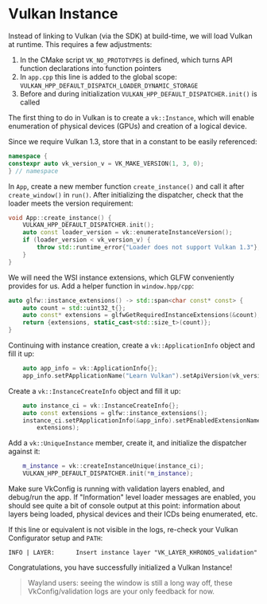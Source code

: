 # Vulkan Instance

Instead of linking to Vulkan (via the SDK) at build-time, we will load Vulkan at runtime. This requires a few adjustments:

1. In the CMake script `VK_NO_PROTOTYPES` is defined, which turns API function declarations into function pointers
1. In `app.cpp` this line is added to the global scope: `VULKAN_HPP_DEFAULT_DISPATCH_LOADER_DYNAMIC_STORAGE`
1. Before and during initialization `VULKAN_HPP_DEFAULT_DISPATCHER.init()` is called

The first thing to do in Vulkan is to create a `vk::Instance`, which will enable enumeration of physical devices (GPUs) and creation of a logical device.

Since we require Vulkan 1.3, store that in a constant to be easily referenced:

```cpp
namespace {
constexpr auto vk_version_v = VK_MAKE_VERSION(1, 3, 0);
} // namespace
```

In `App`, create  a new member function `create_instance()` and call it after `create_window()` in `run()`. After initializing the dispatcher, check that the loader meets the version requirement:

```cpp
void App::create_instance() {
	VULKAN_HPP_DEFAULT_DISPATCHER.init();
	auto const loader_version = vk::enumerateInstanceVersion();
	if (loader_version < vk_version_v) {
		throw std::runtime_error{"Loader does not support Vulkan 1.3"};
	}
}
```

We will need the WSI instance extensions, which GLFW conveniently provides for us. Add a helper function in `window.hpp/cpp`:

```cpp
auto glfw::instance_extensions() -> std::span<char const* const> {
	auto count = std::uint32_t{};
	auto const* extensions = glfwGetRequiredInstanceExtensions(&count);
	return {extensions, static_cast<std::size_t>(count)};
}
```

Continuing with instance creation, create a `vk::ApplicationInfo` object and fill it up:

```cpp
	auto app_info = vk::ApplicationInfo{};
	app_info.setPApplicationName("Learn Vulkan").setApiVersion(vk_version_v);
```

Create a `vk::InstanceCreateInfo` object and fill it up:

```cpp
	auto instance_ci = vk::InstanceCreateInfo{};
	auto const extensions = glfw::instance_extensions();
	instance_ci.setPApplicationInfo(&app_info).setPEnabledExtensionNames(
		extensions);
```

Add a `vk::UniqueInstance` member, create it, and initialize the dispatcher against it:

```cpp
	m_instance = vk::createInstanceUnique(instance_ci);
	VULKAN_HPP_DEFAULT_DISPATCHER.init(*m_instance);
```

Make sure VkConfig is running with validation layers enabled, and debug/run the app. If "Information" level loader messages are enabled, you should see quite a bit of console output at this point: information about layers being loaded, physical devices and their ICDs being enumerated, etc.

If this line or equivalent is not visible in the logs, re-check your Vulkan Configurator setup and `PATH`:

```
INFO | LAYER:      Insert instance layer "VK_LAYER_KHRONOS_validation"
```

Congratulations, you have successfully initialized a Vulkan Instance!

> Wayland users: seeing the window is still a long way off, these VkConfig/validation logs are your only feedback for now.

